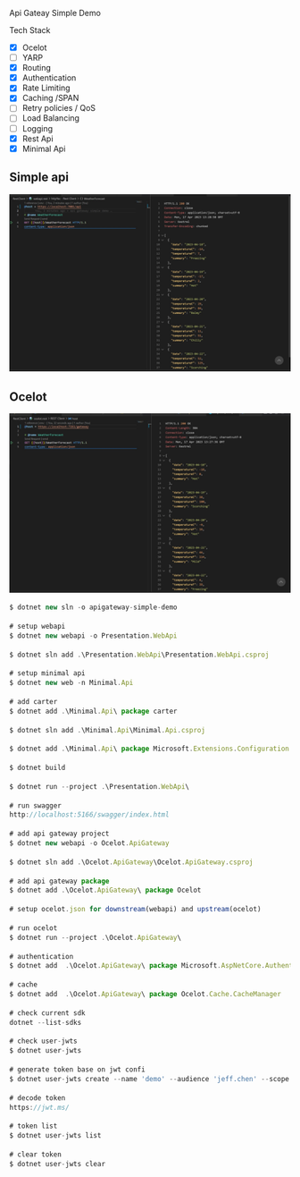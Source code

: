 Api Gateay Simple Demo

Tech Stack

- [x] Ocelot
- [ ] YARP
- [x] Routing
- [x] Authentication
- [x] Rate Limiting
- [x] Caching /SPAN
- [ ] Retry policies / QoS
- [ ] Load Balancing
- [ ] Logging
- [x] Rest Api
- [x] Minimal Api

## Simple api

![alt text](./doc/webapi-demo.jpg)

## Ocelot

![alt text](./doc/ocelot-demo.jpg)

```javascript
$ dotnet new sln -o apigateway-simple-demo

# setup webapi
$ dotnet new webapi -o Presentation.WebApi

$ dotnet sln add .\Presentation.WebApi\Presentation.WebApi.csproj

# setup minimal api
$ dotnet new web -n Minimal.Api

# add carter
$ dotnet add .\Minimal.Api\ package carter

$ dotnet sln add .\Minimal.Api\Minimal.Api.csproj

$ dotnet add .\Minimal.Api\ package Microsoft.Extensions.Configuration.Json

$ dotnet build

$ dotnet run --project .\Presentation.WebApi\

# run swagger
http://localhost:5166/swagger/index.html

# add api gateway project
$ dotnet new webapi -o Ocelot.ApiGateway

$ dotnet sln add .\Ocelot.ApiGateway\Ocelot.ApiGateway.csproj

# add api gateway package
$ dotnet add .\Ocelot.ApiGateway\ package Ocelot

# setup ocelot.json for downstream(webapi) and upstream(ocelot)

# run ocelot
$ dotnet run --project .\Ocelot.ApiGateway\

# authentication
$ dotnet add  .\Ocelot.ApiGateway\ package Microsoft.AspNetCore.Authentication.JwtBearer

# cache
$ dotnet add  .\Ocelot.ApiGateway\ package Ocelot.Cache.CacheManager

# check current sdk
dotnet --list-sdks

# check user-jwts
$ dotnet user-jwts

# generate token base on jwt confi
$ dotnet user-jwts create --name 'demo' --audience 'jeff.chen' --scope 'demo:secrets'

# decode token
https://jwt.ms/

# token list
$ dotnet user-jwts list

# clear token
$ dotnet user-jwts clear
```
